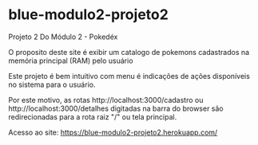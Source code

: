 # blue-modulo2-projeto2
Projeto 2 Do Módulo 2 - Pokedéx

O proposito deste site é exibir um catalogo de pokemons cadastrados na memória principal (RAM) pelo usuário

Este projeto é bem intuitivo com menu é indicações de ações disponíveis no sistema para o usuário.

Por este motivo, as rotas http://localhost:3000/cadastro ou http://localhost:3000/detalhes digitadas na barra do browser são redirecionadas para a rota raiz "/" ou tela principal.

Acesso ao site: https://blue-modulo2-projeto2.herokuapp.com/

